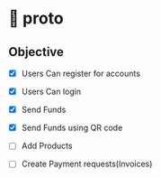 # 🍏 proto 


## Objective
- [x] Users Can register for accounts
- [x] Users Can login
- [x] Send Funds 
- [x] Send Funds using QR code
- [ ] Add Products
- [ ] Create Payment requests(Invoices)

